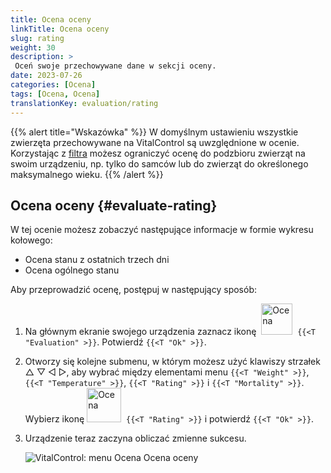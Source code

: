 ```yaml
---
title: Ocena oceny
linkTitle: Ocena oceny
slug: rating
weight: 30
description: >
 Oceń swoje przechowywane dane w sekcji oceny.
date: 2023-07-26
categories: [Ocena]
tags: [Ocena, Ocena]
translationKey: evaluation/rating
---
```

{{% alert title="Wskazówka" %}}
W domyślnym ustawieniu wszystkie zwierzęta przechowywane na VitalControl są uwzględnione w ocenie. Korzystając z [filtra](../../filter/) możesz ograniczyć ocenę do podzbioru zwierząt na swoim urządzeniu, np. tylko do samców lub do zwierząt do określonego maksymalnego wieku.
{{% /alert %}}

## Ocena oceny {#evaluate-rating}

W tej ocenie możesz zobaczyć następujące informacje w formie wykresu kołowego:
- Ocena stanu z ostatnich trzech dni
- Ocena ogólnego stanu

Aby przeprowadzić ocenę, postępuj w następujący sposób:

1. Na głównym ekranie swojego urządzenia zaznacz ikonę &nbsp;<img src="/icons/main/evaluation.svg" width="50" align="bottom" alt="Ocena" />&nbsp; `{{<T "Evaluation" >}}`. Potwierdź `{{<T "Ok" >}}`.

2. Otworzy się kolejne submenu, w którym możesz użyć klawiszy strzałek △ ▽ ◁ ▷, aby wybrać między elementami menu `{{<T "Weight" >}}`, `{{<T "Temperature" >}}`, `{{<T "Rating" >}}` i `{{<T "Mortality" >}}`. Wybierz ikonę <img src="/icons/evaluation/rating.svg" width="55" align="bottom" alt="Ocena" />&nbsp; `{{<T "Rating" >}}` i potwierdź `{{<T "Ok" >}}`.

3. Urządzenie teraz zaczyna obliczać zmienne sukcesu.

   ![VitalControl: menu Ocena Ocena oceny](../images/rating.png "Ocena oceny")


